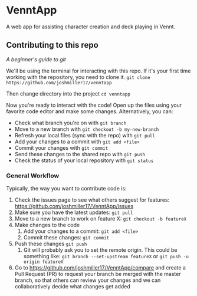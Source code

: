 # VenntApp
A web app for assisting character creation and deck playing in Vennt.

## Contributing to this repo
_A beginner's guide to git_

We'll be using the terminal for interacting with this repo.
If it's your first time working with the repository, you need to clone it. 
`git clone https://github.com/joshmiller17/venntapp`

Then change directory into the project
`cd venntapp`

Now you're ready to interact with the code! Open up the files using your favorite code editor and make some changes. Alternatively, you can:
- Check what branch you're on with `git branch`
- Move to a new branch with `git checkout -b my-new-branch`
- Refresh your local files (sync with the repo) with `git pull`
- Add your changes to a commit with `git add <file>`
- Commit your changes with `git commit`
- Send these changes to the shared repo with `git push`
- Check the status of your local repository with `git status`


### General Workflow
Typically, the way you want to contribute code is:  
1. Check the issues page to see what others suggest for features: https://github.com/joshmiller17/VenntApp/issues
2. Make sure you have the latest updates: `git pull`
3. Move to a new branch to work on feature X: `git checkout -b featureX`
4. Make changes to the code
    1. Add your changes to a commit: `git add <file>`
    2. Commit these changes: `git commit`
5. Push these changes `git push`
    1. Git will probably ask you to set the remote origin. This could be something like: `git branch --set-upstream featureX` or `git push -u origin featureX`
6. Go to https://github.com/joshmiller17/VenntApp/compare and create a Pull Request (PR) to request your branch be merged with the master branch, so that others can review your changes and we can collaboratively decide what changes get added



